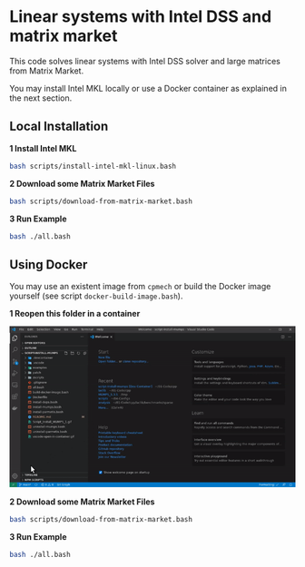 # Linear systems with Intel DSS and matrix market

This code solves linear systems with Intel DSS solver and large matrices from Matrix Market.

You may install Intel MKL locally or use a Docker container as explained in the next section.

## Local Installation

**1 Install Intel MKL**

```bash
bash scripts/install-intel-mkl-linux.bash
```

**2 Download some Matrix Market Files**

```bash
bash scripts/download-from-matrix-market.bash
```

**3 Run Example**

```bash
bash ./all.bash
```

## Using Docker

You may use an existent image from `cpmech` or build the Docker image yourself (see script `docker-build-image.bash`).

**1 Reopen this folder in a container**

![VS Code Remote Development](remote-dev-with-vscode.gif)

**2 Download some Matrix Market Files**

```bash
bash scripts/download-from-matrix-market.bash
```

**3 Run Example**

```bash
bash ./all.bash
```
